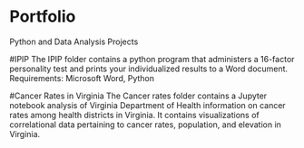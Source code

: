 # Portfolio
Python and Data Analysis Projects

#IPIP
The IPIP folder contains a python program that administers a 16-factor personality test and prints your individualized results to a Word document. 
Requirements:  Microsoft Word, Python

#Cancer Rates in Virginia
The Cancer rates folder contains a Jupyter notebook analysis of Virginia Department of Health information on cancer rates among health districts in Virginia.  It contains visualizations of correlational data pertaining to cancer rates, population, and elevation in Virginia.
